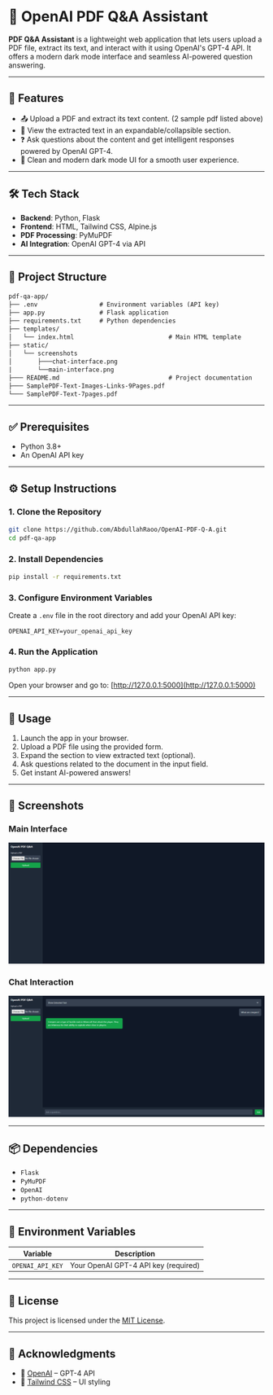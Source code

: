 
# 📄 OpenAI PDF Q&A Assistant

**PDF Q&A Assistant** is a lightweight web application that lets users upload a PDF file, extract its text, and interact with it using OpenAI's GPT-4 API. It offers a modern dark mode interface and seamless AI-powered question answering.

---

## 🚀 Features

- 📤 Upload a PDF and extract its text content. (2 sample pdf listed above)
- 📖 View the extracted text in an expandable/collapsible section.
- ❓ Ask questions about the content and get intelligent responses powered by OpenAI GPT-4.
- 🌙 Clean and modern dark mode UI for a smooth user experience.

---

## 🛠️ Tech Stack

- **Backend**: Python, Flask  
- **Frontend**: HTML, Tailwind CSS, Alpine.js  
- **PDF Processing**: PyMuPDF  
- **AI Integration**: OpenAI GPT-4 via API  

---

## 📁 Project Structure

```
pdf-qa-app/
├── .env                 # Environment variables (API key)
├── app.py               # Flask application
├── requirements.txt     # Python dependencies
├── templates/
│   └── index.html                          # Main HTML template
├── static/
│   └── screenshots
│       ├───chat-interface.png
|       └──main-interface.png
├─── README.md                              # Project documentation
├─── SamplePDF-Text-Images-Links-9Pages.pdf
└─── SamplePDF-Text-7pages.pdf
```

---

## ✅ Prerequisites

- Python 3.8+
- An OpenAI API key

---

## ⚙️ Setup Instructions

### 1. Clone the Repository
```bash
git clone https://github.com/AbdullahRaoo/OpenAI-PDF-Q-A.git
cd pdf-qa-app
```

### 2. Install Dependencies
```bash
pip install -r requirements.txt
```

### 3. Configure Environment Variables

Create a `.env` file in the root directory and add your OpenAI API key:
```
OPENAI_API_KEY=your_openai_api_key
```

### 4. Run the Application
```bash
python app.py
```
Open your browser and go to: [http://127.0.0.1:5000](http://127.0.0.1:5000)

---

## 🧪 Usage

1. Launch the app in your browser.
2. Upload a PDF file using the provided form.
3. Expand the section to view extracted text (optional).
4. Ask questions related to the document in the input field.
5. Get instant AI-powered answers!

---

## 📸 Screenshots

### **Main Interface**
![Main Interface](static/screenshots/main-interface.png)

### **Chat Interaction**
![Chat Interaction](static/screenshots/chat-interface.png)


---

## 📦 Dependencies

- `Flask`
- `PyMuPDF`
- `OpenAI`
- `python-dotenv`

---

## 🔐 Environment Variables

| Variable         | Description                        |
|------------------|------------------------------------|
| `OPENAI_API_KEY` | Your OpenAI GPT-4 API key (required) |

---

## 📄 License

This project is licensed under the [MIT License](LICENSE).

---

## 🙌 Acknowledgments

- 🧠 [OpenAI](https://openai.com/) – GPT-4 API  
- 🎨 [Tailwind CSS](https://tailwindcss.com/) – UI styling
